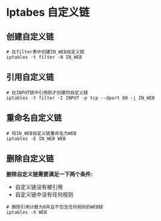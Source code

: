 # Iptabes 自定义链

## 创建自定义链

```shell
# 在filter表中创建IN_WEB自定义链
iptables -t filter -N IN_WEB
```

##  引用自定义链

```shell
# 在INPUT链中引用刚才创建的自定义链
iptables -t filter -I INPUT -p tcp --dport 80 -j IN_WEB
```


##  重命名自定义链

```shell
# 将IN_WEB自定义链重命名为WEB
iptables -E IN_WEB WEB
```


## 删除自定义链

**删除自定义链需要满足一下两个条件:**
- 自定义链没有被引用
- 自定义链中没有任何规则

```shell
# 删除引用计数为0并且不包含任何规则的WEB链
iptables -X WEB
```
